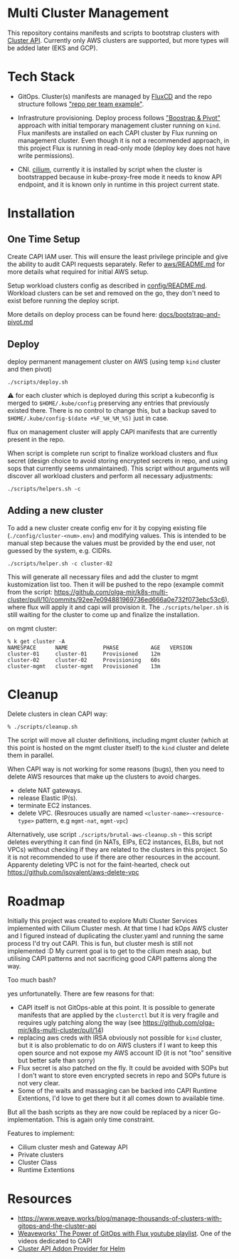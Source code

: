 # Multi Cluster Management

This repository contains manifests and scripts to bootstrap clusters with [Cluster API](https://github.com/kubernetes-sigs/cluster-api). Currently only AWS clusters are supported, but more types will be added later (EKS and GCP).

# Tech Stack

* GitOps. Cluster(s) manifests are managed by [FluxCD](https://fluxcd.io/) and the repo structure follows ["repo per team example"](https://fluxcd.io/docs/guides/repository-structure/#repo-per-team).

* Infrastruture provisioning. Deploy process follows ["Boostrap & Pivot"](https://cluster-api.sigs.k8s.io/clusterctl/commands/move.html) approach with initial temporary management cluster running on `kind`.
Flux manifests are installed on each CAPI cluster by Flux running on management cluster.
Even though it is not a recommended approach, in this project Flux is running in read-only mode (deploy key does not have write permissions).

* CNI. [cilium](https://cilium.io/), currently it is installed by script when the cluster is bootstrapped because in kube-proxy-free mode it needs to know API endpoint, and it is known only in runtime in this project current state.

# Installation

## One Time Setup

Create CAPI IAM user. This will ensure the least privilege principle and give the ability to audit CAPI requests separately.
Refer to [aws/README.md](aws/README.md) for more details what required for initial AWS setup.

Setup workload clusters config as described in [config/README.md](config/README.md). Workload clusters can be set and removed on the go, they don't need to exist before running the deploy script.

More details on deploy process can be found here: [docs/bootstrap-and-pivot.md](docs/bootstrap-and-pivot.md)

## Deploy

deploy permanent management cluster on AWS (using temp `kind` cluster and then pivot)
```
./scripts/deploy.sh
```
:warning: for each cluster which is deployed during this script a kubeconfig is merged to `$HOME/.kube/config` preserving any entries that previously existed there. There is no control to change this, but a backup saved to `$HOME/.kube/config-$(date +%F_%H_%M_%S)` just in case.

flux on management cluster will apply CAPI manifests that are currently present in the repo.

When script is complete run script to finalize workload clusters and flux secret (design choice to avoid storing encrypted secrets in repo, and using sops that currently seems unmaintained).
This script without arguments will discover all workload clusters and perform all necessary adjustments:
```
./scripts/helpers.sh -c
```

## Adding a new cluster

To add a new cluster create config env for it by copying existing file (`./config/cluster-<num>.env`) and modifying values.
This is intended to be manual step because the values must be provided by the end user, not guessed by the system, e.g. CIDRs.

```
./scripts/helper.sh -c cluster-02
```

This will generate all necessary files and add the cluster to mgmt kustomization list too. Then it will be pushed to the repo (example commit from the script: https://github.com/olga-mir/k8s-multi-cluster/pull/10/commits/92ee7e094881969736ed666a0e732f073ebc53c6), where flux will apply it and capi will provision it. The `./scripts/helper.sh` is still waiting for the cluster to come up and finalize the installation.

on mgmt cluster:
```
% k get cluster -A
NAMESPACE      NAME           PHASE          AGE   VERSION
cluster-01     cluster-01     Provisioned    12m
cluster-02     cluster-02     Provisioning   60s
cluster-mgmt   cluster-mgmt   Provisioned    13m
```

# Cleanup

Delete clusters in clean CAPI way:
```
% ./scripts/cleanup.sh
```
The script will move all cluster definitions, including mgmt cluster (which at this point is hosted on the mgmt cluster itself) to the `kind` cluster and delete them in parallel.

When CAPI way is not working for some reasons (bugs), then you need to delete AWS resources that make up the clusters to avoid charges.

* delete NAT gateways.
* release Elastic IP(s).
* terminate EC2 instances.
* delete VPC.
(Resrouces usually are named `<cluster-name>-<resource-type>` pattern, e.g `mgmt-nat`, `mgmt-vpc`)

Alternatively, use script `./scripts/brutal-aws-cleanup.sh` - this script deletes everything it can find (in NATs, EIPs, EC2 instances, ELBs, but not VPCs) without checking if they are related to the clusters in this project. So it is not recommended to use if there are other resources in the account.
Apparenty deleting VPC is not for the faint-hearted, check out https://github.com/isovalent/aws-delete-vpc

# Roadmap

Initially this project was created to explore Multi Cluster Services implemented with Cilium Cluster mesh. At that time I had kOps AWS cluster and I figured instead of duplicating the cluster.yaml and running the same process I'd try out CAPI. This is fun, but cluster mesh is still not implemented :D My current goal is to get to the cilium mesh asap, but utilising CAPI patterns and not sacrificing good CAPI patterns along the way.

Too much bash?

yes unfortunatelly. There are few reasons for that:
* CAPI itself is not GitOps-able at this point. It is possible to generate manifests that are applied by the `clusterctl` but it is very fragile and requires ugly patching along the way (see https://github.com/olga-mir/k8s-multi-cluster/pull/14)
* replacing aws creds with IRSA obviously not possible for `kind` cluster, but it is also problematic to do on AWS clusters if I want to keep this open source and not expose my AWS account ID (it is not "too" sensitive but better safe than sorry)
* Flux secret is also patched on the fly. It could be avoided with SOPs but I don't want to store even encrypted secrets in repo and SOPs future is not very clear.
* Some of the waits and massaging can be backed into CAPI Runtime Extentions, I'd love to get there but it all comes down to available time.

But all the bash scripts as they are now could be replaced by a nicer Go-implementation. This is again only time constraint.

Features to implement:
* Cilium cluster mesh and Gateway API
* Private clusters
* Cluster Class
* Runtime Extentions

# Resources

* https://www.weave.works/blog/manage-thousands-of-clusters-with-gitops-and-the-cluster-api
* [Weaveworks' The Power of GitOps with Flux youtube playlist](https://www.youtube.com/playlist?list=PL9lTuCFNLaD3fI_g-NXWVxopnJ0adn65d). One of the videos dedicated to CAPI
* [Cluster API Addon Provider for Helm](https://github.com/kubernetes-sigs/cluster-api-addon-provider-helm)

